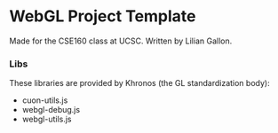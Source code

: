 # WebGL Project Template

Made for the CSE160 class at UCSC. Written by Lilian Gallon.

### Libs

These libraries are provided by Khronos (the GL standardization body):
- cuon-utils.js
- webgl-debug.js
- webgl-utils.js
